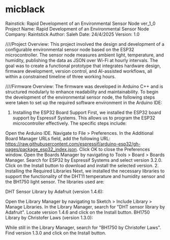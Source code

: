 # micblack
Rainstick: Rapid Development  of an Environmental Sensor Node ver_1_0
Project Name: Rapid Development of an Environmental Sensor Node
Company: Raintstick
Author: Saleh
Date: 24/4/2025
Version: 1.0

////Project Overview:
This project involved the design and development of a configurable environmental sensor node based on
the ESP32 microcontroller. The sensor node measures ambient light, temperature, and humidity, publishing
the data as JSON over Wi-Fi at hourly intervals. The goal was to create a functional prototype that 
integrates hardware design, firmware development, version control, and AI-assisted workflows, all within
a constrained timeline of three working hours.

////Firmware Overview:
The firmware was developed in Arduino C++ and is structured modularly to enhance readability and maintainability. 
To begin the development of the environmental sensor node, the following steps were taken to set up the required software environment in the Arduino IDE:

1. Installing the ESP32 Board Support
First, we installed the ESP32 board support by Espressif Systems. This allows us to program the ESP32 microcontroller effectively. The specific steps include:

Open the Arduino IDE.
Navigate to File > Preferences.
In the  Additional Board Manager URLs  field, add the following URL: https://raw.githubusercontent.com/espressif/arduino-esp32/gh-pages/package_esp32_index.json.
Click OK to close the Preferences window.
Open the Boards Manager by navigating to Tools > Board > Boards Manager.
Search for  ESP32 by Espressif Systems  and select version 3.2.0.
Click on the Install button to download and install the selected version.
2. Installing the Required Libraries
Next, we installed the necessary libraries to support the functionality of the DHT11 temperature and humidity sensor and the BH1750 light sensor. The libraries used are:

DHT Sensor Library by Adafruit (version 1.4.6):

Open the Library Manager by navigating to Sketch > Include Library > Manage Libraries.
In the Library Manager, search for "DHT sensor library by Adafruit".
Locate version 1.4.6 and click on the Install button.
BH1750 Library by Christofer Laws (version 1.3.0):

While still in the Library Manager, search for "BH1750 by Christofer Laws".
Find version 1.3.0 and click on the Install button.
